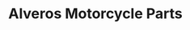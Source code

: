 ---
title: "Alveros Motorcycle Parts"
url: /lias-marilao-bulacan/alveros-motorcycle-parts/
shop: shop
---